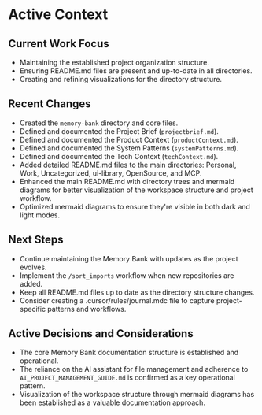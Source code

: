 # Active Context

## Current Work Focus

*   Maintaining the established project organization structure.
*   Ensuring README.md files are present and up-to-date in all directories.
*   Creating and refining visualizations for the directory structure.

## Recent Changes

*   Created the `memory-bank` directory and core files.
*   Defined and documented the Project Brief (`projectbrief.md`).
*   Defined and documented the Product Context (`productContext.md`).
*   Defined and documented the System Patterns (`systemPatterns.md`).
*   Defined and documented the Tech Context (`techContext.md`).
*   Added detailed README.md files to the main directories: Personal, Work, Uncategorized, ui-library, OpenSource, and MCP.
*   Enhanced the main README.md with directory trees and mermaid diagrams for better visualization of the workspace structure and project workflow.
*   Optimized mermaid diagrams to ensure they're visible in both dark and light modes.

## Next Steps

*   Continue maintaining the Memory Bank with updates as the project evolves.
*   Implement the `/sort_imports` workflow when new repositories are added.
*   Keep all README.md files up to date as the directory structure changes.
*   Consider creating a .cursor/rules/journal.mdc file to capture project-specific patterns and workflows.

## Active Decisions and Considerations

*   The core Memory Bank documentation structure is established and operational.
*   The reliance on the AI assistant for file management and adherence to `AI_PROJECT_MANAGEMENT_GUIDE.md` is confirmed as a key operational pattern.
*   Visualization of the workspace structure through mermaid diagrams has been established as a valuable documentation approach. 